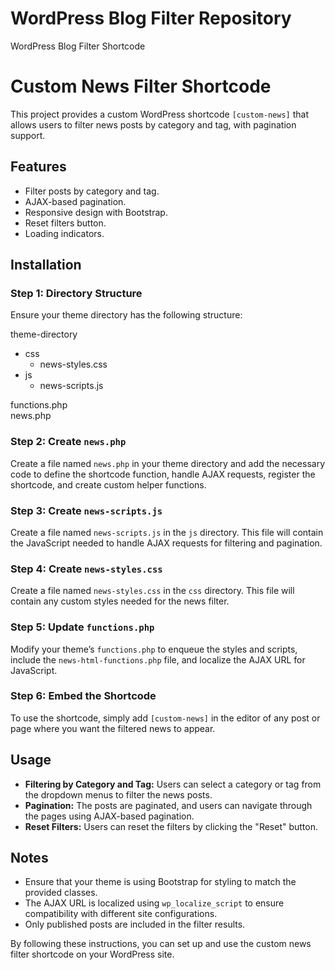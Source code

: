 # WordPress Blog Filter Repository
 WordPress Blog Filter Shortcode

# Custom News Filter Shortcode

This project provides a custom WordPress shortcode `[custom-news]` that allows users to filter news posts by category and tag, with pagination support.

## Features

- Filter posts by category and tag.
- AJAX-based pagination.
- Responsive design with Bootstrap.
- Reset filters button.
- Loading indicators.

## Installation

### Step 1: Directory Structure

Ensure your theme directory has the following structure:

theme-directory  
  * css  
    * news-styles.css  
  * js  
    * news-scripts.js  
    
functions.php  
news.php  


### Step 2: Create `news.php`

Create a file named `news.php` in your theme directory and add the necessary code to define the shortcode function, handle AJAX requests, register the shortcode, and create custom helper functions.

### Step 3: Create `news-scripts.js`

Create a file named `news-scripts.js` in the `js` directory. This file will contain the JavaScript needed to handle AJAX requests for filtering and pagination.

### Step 4: Create `news-styles.css`

Create a file named `news-styles.css` in the `css` directory. This file will contain any custom styles needed for the news filter.

### Step 5: Update `functions.php`

Modify your theme’s `functions.php` to enqueue the styles and scripts, include the `news-html-functions.php` file, and localize the AJAX URL for JavaScript.

### Step 6: Embed the Shortcode

To use the shortcode, simply add `[custom-news]` in the editor of any post or page where you want the filtered news to appear.

## Usage

- **Filtering by Category and Tag:** Users can select a category or tag from the dropdown menus to filter the news posts.
- **Pagination:** The posts are paginated, and users can navigate through the pages using AJAX-based pagination.
- **Reset Filters:** Users can reset the filters by clicking the "Reset" button.

## Notes

- Ensure that your theme is using Bootstrap for styling to match the provided classes.
- The AJAX URL is localized using `wp_localize_script` to ensure compatibility with different site configurations.
- Only published posts are included in the filter results.

By following these instructions, you can set up and use the custom news filter shortcode on your WordPress site.
